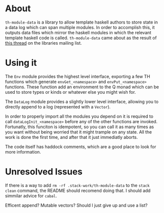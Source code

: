 
About
======

`th-module-data` is a library to allow template haskell authors
to store state in a data log which can span multiple modules. In
order to accomplish this, it outputs data files which mirror the
haskell modules in which the relevant template haskell code
is called. `th-module-data` came about as the result of [this
thread](https://mail.haskell.org/pipermail/libraries/2017-March/027780.html)
on the libraries mailing list.

Using it
==========

The `Env` module provides the highest level interface, exporting a
few TH functions which generate `envGet_<namespace>` and `envPut_<namespace>`
functions. These
function add an environment to the Q monad which can be used to store
types or kinds or whatever else you might wish for.

The `DataLog` module provides a slightly lower level interface,
allowing you to directly append to a log (represented with
a `Vector`).

In order to properly import all the modules you depend on it
is required to call `dataLogInit_<namespace>` before any of
the other functions are invoked. Fortunatly, this funciton is
idempotent, so you can call it as many times as you want without
being worried that it might trample on any state. All the work is
done the first time, and after that it just immediatly aborts.

The code itself has haddock comments, which are a good place to look
for more information.

Unresolved Issues
======================

If there is a way to add `rm -rf .stack-work/th-module-data` to
the `stack clean` command, the README should recomend doing that.
I should add simmilar advice for `cabal`.

Efficent append? Mutable vectors? Should I just give up and use a list?
